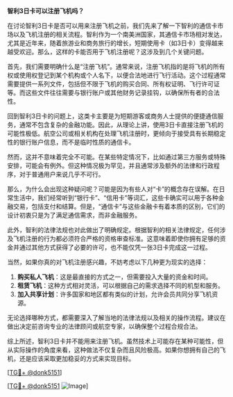 **智利3日卡可以注册飞机吗？**

在讨论智利3日卡是否可以用来注册飞机之前，我们先来了解一下智利的通信卡市场以及飞机注册的相关流程。智利作为一个南美洲国家，其通信卡市场相对发达，尤其是近年来，随着旅游业和商务旅行的增长，短期使用卡（如3日卡）变得越来越受欢迎。那么，这样的卡能否用于飞机注册呢？这涉及到几个关键问题。

首先，我们需要明确什么是“注册飞机”。通常来说，注册飞机指的是将飞机的所有权或使用权登记到某个机构或个人名下，以便合法地进行飞行活动。这个过程通常需要提供一系列文件，包括但不限于飞机的购买合同、所有权证明、飞行许可证等。而这些文件往往需要与银行账户或其他财务记录挂钩，以确保所有者的合法性。

回到智利3日卡的问题上，这类卡主要是为短期游客或商务人士提供的便捷通信服务，通常不包含复杂的金融功能。因此，从理论上讲，使用3日卡直接注册飞机的可能性极低。航空公司或相关机构在处理飞机注册时，更倾向于接受具有长期稳定性的银行账户信息，而不是临时性质的通信卡。

然而，这并不意味着完全不可能。在某些特定情况下，比如通过第三方服务或特殊安排，可能会有例外。但这种情况极为罕见，并且通常涉及额外的法律和行政程序，对于普通用户来说几乎不可行。

那么，为什么会出现这种疑问呢？可能是因为有些人对“卡”的概念存在误解。在日常生活中，我们经常听到“银行卡”、“信用卡”等词汇，这些卡确实可以用于各种金融交易，包括支付和结算。但是，“通信卡”与这些金融卡有着本质的区别，它们的设计初衷只是为了满足通信需求，而非金融服务。

此外，智利的法律法规也对此做出了明确规定。根据智利的相关法律规定，任何涉及飞机注册的行为都必须符合严格的资格审查标准。这意味着即使你拥有足够的资金并通过其他方式获得了必要的许可，也不能仅凭一张3日卡完成这一过程。

当然，如果你真的对飞机注册感兴趣，不妨考虑以下几种更为现实的选择：

1. **购买私人飞机**：这是最直接的方式之一，但需要投入大量的资金和时间。
2. **租赁飞机**：这种方式相对灵活，可以根据自己的需求选择不同的机型和服务。
3. **加入共享计划**：许多国家和地区都有类似的计划，允许会员共同分享飞机资源。

无论选择哪种方式，都需要深入了解当地的法律法规以及相关的操作流程。建议在做出决定前咨询专业的法律顾问或航空专家，以确保整个过程合规合法。

综上所述，智利3日卡并不能用来注册飞机。虽然技术上可能存在某种可能性，但从实际操作的角度来看，这种做法不仅复杂而且风险极高。如果你想拥有自己的飞机，还是应该采取更加稳妥的方式来实现目标。

[[TG💪+ @donk5151](https://t.me/s/donk5151)]

[[TG💪+ @donk5151](https://t.me/s/donk5151) ![Image](https://i.postimg.cc/rwNCRYN7/Snipaste-2025-04-30-17-27-05.png)]